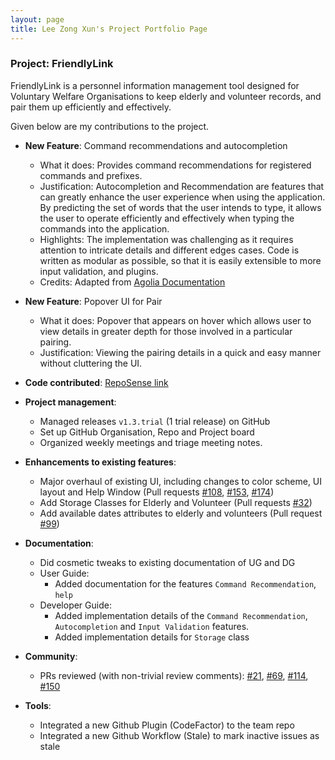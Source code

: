 ```yaml
---
layout: page
title: Lee Zong Xun's Project Portfolio Page
---
```


### Project: FriendlyLink

FriendlyLink is a personnel information management tool designed for Voluntary Welfare Organisations to keep elderly and volunteer records, and pair them up efficiently and effectively.

Given below are my contributions to the project.

* **New Feature**: Command recommendations and autocompletion
    * What it does: Provides command recommendations for registered commands and prefixes.
    * Justification: Autocompletion and Recommendation are features that can greatly enhance the user experience when using the application. By predicting the set of words that the user intends to type, it allows the user to operate efficiently and effectively when typing the commands into the application.
    * Highlights: The implementation was challenging as it requires attention to intricate details and different edges cases. Code is written as modular as possible, so that it is easily extensible to more input validation, and plugins.
    * Credits: Adapted from [Agolia Documentation](https://www.algolia.com/doc/guides/solutions/ecommerce/search/autocomplete/predictive-search-suggestions/)

* **New Feature**: Popover UI for Pair
    * What it does: Popover that appears on hover which allows user to view details in greater depth for those involved in a particular pairing.
    * Justification: Viewing the pairing details in a quick and easy manner without cluttering the UI.
  
* **Code contributed**: [RepoSense link](https://nus-cs2103-ay2223s2.github.io/tp-dashboard/?search=Zxun2&sort=groupTitle&sortWithin=title&timeframe=commit&mergegroup=&groupSelect=groupByRepos&breakdown=true&checkedFileTypes=docs~functional-code~test-code~other&since=2023-02-17&tabOpen=true&tabType=authorship&tabAuthor=Zxun2&tabRepo=AY2223S2-CS2103T-W12-1%2Ftp%5Bmaster%5D&authorshipIsMergeGroup=false&authorshipFileTypes=docs~functional-code~test-code~other&authorshipIsBinaryFileTypeChecked=false&authorshipIsIgnoredFilesChecked=false)

* **Project management**:
    * Managed releases `v1.3.trial` (1 trial release) on GitHub
    * Set up GitHub Organisation, Repo and Project board
    * Organized weekly meetings and triage meeting notes. 

* **Enhancements to existing features**:
    * Major overhaul of existing UI, including changes to color scheme, UI layout and Help Window (Pull requests [\#108](https://github.com/AY2223S2-CS2103T-W12-1/tp/pull/108), [\#153](https://github.com/AY2223S2-CS2103T-W12-1/tp/pull/153), [\#174](https://github.com/AY2223S2-CS2103T-W12-1/tp/pull/174))
    * Add Storage Classes for Elderly and Volunteer (Pull requests [\#32](https://github.com/AY2223S2-CS2103T-W12-1/tp/pull/32))
    * Add available dates attributes to elderly and volunteers (Pull request [\#99](https://github.com/AY2223S2-CS2103T-W12-1/tp/pull/99))

* **Documentation**:
    * Did cosmetic tweaks to existing documentation of UG and DG
    * User Guide:
        * Added documentation for the features `Command Recommendation`, `help`
    * Developer Guide:
        * Added implementation details of the `Command Recommendation`, `Autocompletion` and `Input Validation` features.
        * Added implementation details for `Storage` class 

* **Community**:
    * PRs reviewed (with non-trivial review comments): [\#21](https://github.com/AY2223S2-CS2103T-W12-1/tp/pull/21), [\#69](https://github.com/AY2223S2-CS2103T-W12-1/tp/pull/69), [\#114](https://github.com/AY2223S2-CS2103T-W12-1/tp/pull/114), [\#150](https://github.com/AY2223S2-CS2103T-W12-1/tp/pull/150)

* **Tools**:
  * Integrated a new Github Plugin (CodeFactor) to the team repo
  * Integrated a new Github Workflow (Stale) to mark inactive issues as stale

